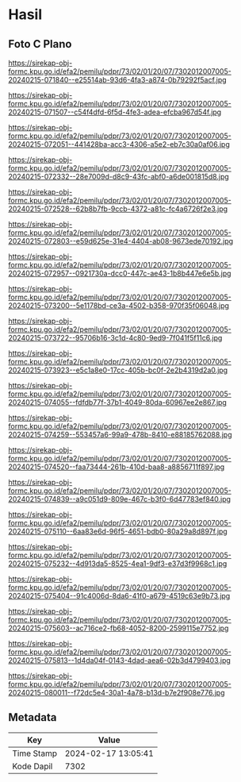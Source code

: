 # Hasil

## Foto C Plano

https://sirekap-obj-formc.kpu.go.id/efa2/pemilu/pdpr/73/02/01/20/07/7302012007005-20240215-071840--e25514ab-93d6-4fa3-a874-0b79292f5acf.jpg

https://sirekap-obj-formc.kpu.go.id/efa2/pemilu/pdpr/73/02/01/20/07/7302012007005-20240215-071507--c54f4dfd-6f5d-4fe3-adea-efcba967d54f.jpg

https://sirekap-obj-formc.kpu.go.id/efa2/pemilu/pdpr/73/02/01/20/07/7302012007005-20240215-072051--441428ba-acc3-4306-a5e2-eb7c30a0af06.jpg

https://sirekap-obj-formc.kpu.go.id/efa2/pemilu/pdpr/73/02/01/20/07/7302012007005-20240215-072332--28e7009d-d8c9-43fc-abf0-a6de001815d8.jpg

https://sirekap-obj-formc.kpu.go.id/efa2/pemilu/pdpr/73/02/01/20/07/7302012007005-20240215-072528--62b8b7fb-9ccb-4372-a81c-fc4a6726f2e3.jpg

https://sirekap-obj-formc.kpu.go.id/efa2/pemilu/pdpr/73/02/01/20/07/7302012007005-20240215-072803--e59d625e-31e4-4404-ab08-9673ede70192.jpg

https://sirekap-obj-formc.kpu.go.id/efa2/pemilu/pdpr/73/02/01/20/07/7302012007005-20240215-072957--0921730a-dcc0-447c-ae43-1b8b447e6e5b.jpg

https://sirekap-obj-formc.kpu.go.id/efa2/pemilu/pdpr/73/02/01/20/07/7302012007005-20240215-073200--5e1178bd-ce3a-4502-b358-970f35f06048.jpg

https://sirekap-obj-formc.kpu.go.id/efa2/pemilu/pdpr/73/02/01/20/07/7302012007005-20240215-073722--95706b16-3c1d-4c80-9ed9-7f041f5f11c6.jpg

https://sirekap-obj-formc.kpu.go.id/efa2/pemilu/pdpr/73/02/01/20/07/7302012007005-20240215-073923--e5c1a8e0-17cc-405b-bc0f-2e2b4319d2a0.jpg

https://sirekap-obj-formc.kpu.go.id/efa2/pemilu/pdpr/73/02/01/20/07/7302012007005-20240215-074055--fdfdb77f-37b1-4049-80da-60967ee2e867.jpg

https://sirekap-obj-formc.kpu.go.id/efa2/pemilu/pdpr/73/02/01/20/07/7302012007005-20240215-074259--553457a6-99a9-478b-8410-e88185762088.jpg

https://sirekap-obj-formc.kpu.go.id/efa2/pemilu/pdpr/73/02/01/20/07/7302012007005-20240215-074520--faa73444-261b-410d-baa8-a8856711f897.jpg

https://sirekap-obj-formc.kpu.go.id/efa2/pemilu/pdpr/73/02/01/20/07/7302012007005-20240215-074839--a9c051d9-809e-467c-b3f0-6d47783ef840.jpg

https://sirekap-obj-formc.kpu.go.id/efa2/pemilu/pdpr/73/02/01/20/07/7302012007005-20240215-075110--6aa83e6d-96f5-4651-bdb0-80a29a8d897f.jpg

https://sirekap-obj-formc.kpu.go.id/efa2/pemilu/pdpr/73/02/01/20/07/7302012007005-20240215-075232--4d913da5-8525-4ea1-9df3-e37d3f9968c1.jpg

https://sirekap-obj-formc.kpu.go.id/efa2/pemilu/pdpr/73/02/01/20/07/7302012007005-20240215-075404--91c4006d-8da6-41f0-a679-4519c63e9b73.jpg

https://sirekap-obj-formc.kpu.go.id/efa2/pemilu/pdpr/73/02/01/20/07/7302012007005-20240215-075603--ac716ce2-fb68-4052-8200-2599115e7752.jpg

https://sirekap-obj-formc.kpu.go.id/efa2/pemilu/pdpr/73/02/01/20/07/7302012007005-20240215-075813--1d4da04f-0143-4dad-aea6-02b3d4799403.jpg

https://sirekap-obj-formc.kpu.go.id/efa2/pemilu/pdpr/73/02/01/20/07/7302012007005-20240215-080011--f72dc5e4-30a1-4a78-b13d-b7e2f908e776.jpg


## Metadata

| Key        | Value               |
| ---------- | ------------------- |
| Time Stamp | 2024-02-17 13:05:41 |
| Kode Dapil | 7302                |



